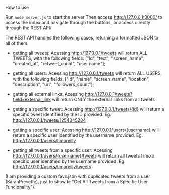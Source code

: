 How to use


Run `node server.js` to start the server
Then access http://127.0.0.1:3000/ to access the index and navigate through the buttons, or 
access directly through the REST API:


The REST API handles the following cases, returning a formatted JSON to all of them.

- getting all tweets:
Acessing http://127.0.0.1/tweets will return ALL TWEETS, with the following fields:
["id", "text", "screen_name", "created_at", "retweet_count", "user.name"];

- getting all users:
Acessing http://127.0.0.1/tweets will return ALL USERS, with the following fields:
["id", "name", "screen_name", "location", "description", "url", "followers_count"];

- getting all external links:
Acessing http://127.0.0.1/tweets?field=external_link will return ONLY the external links from all tweets

- getting a specific tweet:
Acessing http://127.0.0.1/tweets/{id} will return a specific tweet identified by the ID provided. 
Eg. http://127.0.0.1/tweets/1254345234

- getting a specific user:
Acessing http://127.0.0.1/users/{username} will return a specific user identified by the username provided. 
Eg. http://127.0.0.1/users/timoreilly

- getting all tweets from a specific user:
Acessing http://127.0.0.1/users/{username}/tweets will return all tweets frmo a specific user identified by the username provided. 
Eg. http://127.0.0.1/users/timoreilly/tweets


(I am providing a custom favs.json with duplicated tweets from a user (SarahPrevette), just to
show te "Get All Tweets from a Specific User Funcionality").


